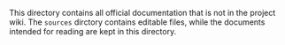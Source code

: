 This directory contains all official documentation that is not in the
project wiki. The `sources` dirctory contains editable files, while
the documents intended for reading are kept in this directory.
